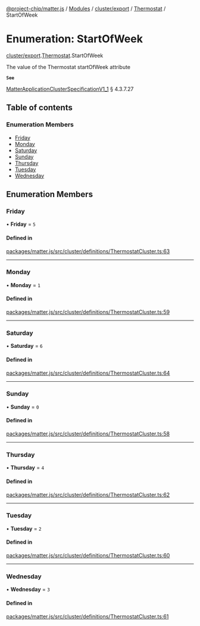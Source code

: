 [@project-chip/matter.js](../README.md) / [Modules](../modules.md) / [cluster/export](../modules/cluster_export.md) / [Thermostat](../modules/cluster_export.Thermostat.md) / StartOfWeek

# Enumeration: StartOfWeek

[cluster/export](../modules/cluster_export.md).[Thermostat](../modules/cluster_export.Thermostat.md).StartOfWeek

The value of the Thermostat startOfWeek attribute

**`See`**

[MatterApplicationClusterSpecificationV1_1](../interfaces/spec_export.MatterApplicationClusterSpecificationV1_1.md) § 4.3.7.27

## Table of contents

### Enumeration Members

- [Friday](cluster_export.Thermostat.StartOfWeek.md#friday)
- [Monday](cluster_export.Thermostat.StartOfWeek.md#monday)
- [Saturday](cluster_export.Thermostat.StartOfWeek.md#saturday)
- [Sunday](cluster_export.Thermostat.StartOfWeek.md#sunday)
- [Thursday](cluster_export.Thermostat.StartOfWeek.md#thursday)
- [Tuesday](cluster_export.Thermostat.StartOfWeek.md#tuesday)
- [Wednesday](cluster_export.Thermostat.StartOfWeek.md#wednesday)

## Enumeration Members

### Friday

• **Friday** = ``5``

#### Defined in

[packages/matter.js/src/cluster/definitions/ThermostatCluster.ts:63](https://github.com/project-chip/matter.js/blob/3adaded6/packages/matter.js/src/cluster/definitions/ThermostatCluster.ts#L63)

___

### Monday

• **Monday** = ``1``

#### Defined in

[packages/matter.js/src/cluster/definitions/ThermostatCluster.ts:59](https://github.com/project-chip/matter.js/blob/3adaded6/packages/matter.js/src/cluster/definitions/ThermostatCluster.ts#L59)

___

### Saturday

• **Saturday** = ``6``

#### Defined in

[packages/matter.js/src/cluster/definitions/ThermostatCluster.ts:64](https://github.com/project-chip/matter.js/blob/3adaded6/packages/matter.js/src/cluster/definitions/ThermostatCluster.ts#L64)

___

### Sunday

• **Sunday** = ``0``

#### Defined in

[packages/matter.js/src/cluster/definitions/ThermostatCluster.ts:58](https://github.com/project-chip/matter.js/blob/3adaded6/packages/matter.js/src/cluster/definitions/ThermostatCluster.ts#L58)

___

### Thursday

• **Thursday** = ``4``

#### Defined in

[packages/matter.js/src/cluster/definitions/ThermostatCluster.ts:62](https://github.com/project-chip/matter.js/blob/3adaded6/packages/matter.js/src/cluster/definitions/ThermostatCluster.ts#L62)

___

### Tuesday

• **Tuesday** = ``2``

#### Defined in

[packages/matter.js/src/cluster/definitions/ThermostatCluster.ts:60](https://github.com/project-chip/matter.js/blob/3adaded6/packages/matter.js/src/cluster/definitions/ThermostatCluster.ts#L60)

___

### Wednesday

• **Wednesday** = ``3``

#### Defined in

[packages/matter.js/src/cluster/definitions/ThermostatCluster.ts:61](https://github.com/project-chip/matter.js/blob/3adaded6/packages/matter.js/src/cluster/definitions/ThermostatCluster.ts#L61)
